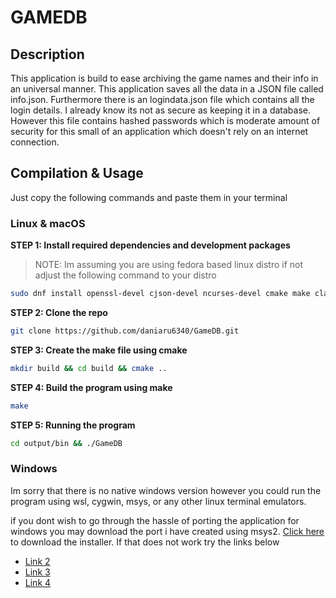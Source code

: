 # GAMEDB

## Description

This application is build to ease archiving the game names and their info in an universal manner. This application saves all the data in a JSON file called info.json. Furthermore there is an logindata.json file which contains all the login details. I already know its not as secure as keeping it in a database. However this file contains hashed passwords which is moderate amount of security for this small of an application which doesn't rely on an internet connection.

## Compilation & Usage

Just copy the following commands and paste them in your terminal

### Linux & macOS

**STEP 1: Install required dependencies and development packages**
>NOTE: Im assuming you are using fedora based linux distro if not adjust the following command to your distro

```bash
sudo dnf install openssl-devel cjson-devel ncurses-devel cmake make clang gcc && sudo dnf install @development-tools
```

**STEP 2: Clone the repo**

```bash
git clone https://github.com/daniaru6340/GameDB.git
```

**STEP 3: Create the make file using cmake**

```bash
mkdir build && cd build && cmake ..
```

**STEP 4: Build the program using make**

```bash
make
```

**STEP 5: Running the program**

```bash
cd output/bin && ./GameDB
```

### Windows

Im sorry that there is no native windows version however you could run the program using wsl, cygwin, msys, or any other linux terminal emulators.

if you dont wish to go through the hassle of porting the application for windows you may download the port i have created using msys2. [Click here](https://bit.ly/GameDBwindowsport) to download the installer. If that does not work try the links below
- [Link 2](https://bit.ly/44KI9Vt)
- [Link 3](https://bit.ly/4faEh3C)
- [Link 4](https://bit.ly/40zRE7q)
